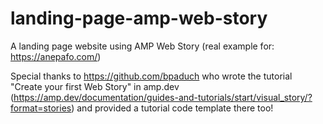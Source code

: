 # landing-page-amp-web-story
A landing page website using AMP Web Story (real example for: https://anepafo.com/)





Special thanks to https://github.com/bpaduch who wrote the tutorial "Create your first Web Story" in amp.dev (https://amp.dev/documentation/guides-and-tutorials/start/visual_story/?format=stories) and provided a tutorial code template there too!
